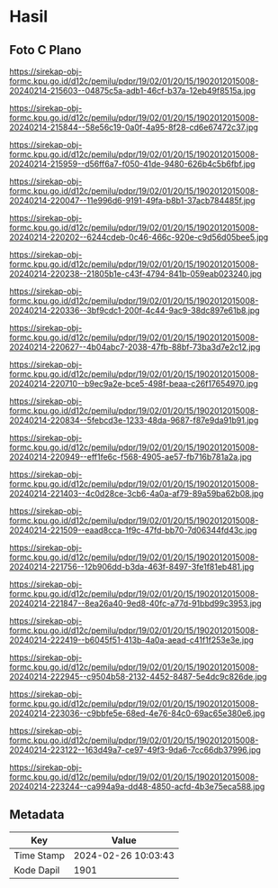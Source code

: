 # Hasil

## Foto C Plano

https://sirekap-obj-formc.kpu.go.id/d12c/pemilu/pdpr/19/02/01/20/15/1902012015008-20240214-215603--04875c5a-adb1-46cf-b37a-12eb49f8515a.jpg

https://sirekap-obj-formc.kpu.go.id/d12c/pemilu/pdpr/19/02/01/20/15/1902012015008-20240214-215844--58e56c19-0a0f-4a95-8f28-cd6e67472c37.jpg

https://sirekap-obj-formc.kpu.go.id/d12c/pemilu/pdpr/19/02/01/20/15/1902012015008-20240214-215959--d56ff6a7-f050-41de-9480-626b4c5b6fbf.jpg

https://sirekap-obj-formc.kpu.go.id/d12c/pemilu/pdpr/19/02/01/20/15/1902012015008-20240214-220047--11e996d6-9191-49fa-b8b1-37acb784485f.jpg

https://sirekap-obj-formc.kpu.go.id/d12c/pemilu/pdpr/19/02/01/20/15/1902012015008-20240214-220202--6244cdeb-0c46-466c-920e-c9d56d05bee5.jpg

https://sirekap-obj-formc.kpu.go.id/d12c/pemilu/pdpr/19/02/01/20/15/1902012015008-20240214-220238--21805b1e-c43f-4794-841b-059eab023240.jpg

https://sirekap-obj-formc.kpu.go.id/d12c/pemilu/pdpr/19/02/01/20/15/1902012015008-20240214-220336--3bf9cdc1-200f-4c44-9ac9-38dc897e61b8.jpg

https://sirekap-obj-formc.kpu.go.id/d12c/pemilu/pdpr/19/02/01/20/15/1902012015008-20240214-220627--4b04abc7-2038-47fb-88bf-73ba3d7e2c12.jpg

https://sirekap-obj-formc.kpu.go.id/d12c/pemilu/pdpr/19/02/01/20/15/1902012015008-20240214-220710--b9ec9a2e-bce5-498f-beaa-c26f17654970.jpg

https://sirekap-obj-formc.kpu.go.id/d12c/pemilu/pdpr/19/02/01/20/15/1902012015008-20240214-220834--5febcd3e-1233-48da-9687-f87e9da91b91.jpg

https://sirekap-obj-formc.kpu.go.id/d12c/pemilu/pdpr/19/02/01/20/15/1902012015008-20240214-220949--eff1fe6c-f568-4905-ae57-fb716b781a2a.jpg

https://sirekap-obj-formc.kpu.go.id/d12c/pemilu/pdpr/19/02/01/20/15/1902012015008-20240214-221403--4c0d28ce-3cb6-4a0a-af79-89a59ba62b08.jpg

https://sirekap-obj-formc.kpu.go.id/d12c/pemilu/pdpr/19/02/01/20/15/1902012015008-20240214-221509--eaad8cca-1f9c-47fd-bb70-7d06344fd43c.jpg

https://sirekap-obj-formc.kpu.go.id/d12c/pemilu/pdpr/19/02/01/20/15/1902012015008-20240214-221756--12b906dd-b3da-463f-8497-3fe1f81eb481.jpg

https://sirekap-obj-formc.kpu.go.id/d12c/pemilu/pdpr/19/02/01/20/15/1902012015008-20240214-221847--8ea26a40-9ed8-40fc-a77d-91bbd99c3953.jpg

https://sirekap-obj-formc.kpu.go.id/d12c/pemilu/pdpr/19/02/01/20/15/1902012015008-20240214-222419--b6045f51-413b-4a0a-aead-c41f1f253e3e.jpg

https://sirekap-obj-formc.kpu.go.id/d12c/pemilu/pdpr/19/02/01/20/15/1902012015008-20240214-222945--c9504b58-2132-4452-8487-5e4dc9c826de.jpg

https://sirekap-obj-formc.kpu.go.id/d12c/pemilu/pdpr/19/02/01/20/15/1902012015008-20240214-223036--c9bbfe5e-68ed-4e76-84c0-69ac65e380e6.jpg

https://sirekap-obj-formc.kpu.go.id/d12c/pemilu/pdpr/19/02/01/20/15/1902012015008-20240214-223122--163d49a7-ce97-49f3-9da6-7cc66db37996.jpg

https://sirekap-obj-formc.kpu.go.id/d12c/pemilu/pdpr/19/02/01/20/15/1902012015008-20240214-223244--ca994a9a-dd48-4850-acfd-4b3e75eca588.jpg


## Metadata

| Key        | Value               |
| ---------- | ------------------- |
| Time Stamp | 2024-02-26 10:03:43 |
| Kode Dapil | 1901                |



